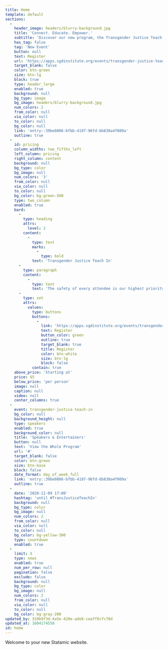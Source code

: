 ```yaml
---
title: Home
template: default
sections:
  -
    header_image: headers/blurry-background.jpg
    title: 'Connect. Educate. Empower.'
    subtitle: 'Discover our new program, the Transgender Justice Teach-in'
    has_tag: false
    tag: 'New Event'
    button: null
    text: Register
    url: 'https://apps.sgdinstitute.org/events/transgender-justice-teach-in'
    target_blank: false
    color: btn-green
    size: btn-lg
    block: true
    type: header_large
    enabled: true
    background: null
    bg_type: image
    bg_image: headers/blurry-background.jpg
    num_colors: 2
    from_color: null
    via_color: null
    to_color: null
    bg_color: null
    link: 'entry::39be0806-bfbb-4197-96fd-6b830a4f009a'
    outline: true
  -
    id: pricing
    column_widths: two_fifths_left
    left_column: pricing
    right_column: content
    background: null
    bg_type: color
    bg_image: null
    num_colors: '3'
    from_color: null
    via_color: null
    to_color: null
    bg_color: bg-green-500
    type: two_column
    enabled: true
    bard:
      -
        type: heading
        attrs:
          level: 2
        content:
          -
            type: text
            marks:
              -
                type: bold
            text: 'Transgender Justice Teach In'
      -
        type: paragraph
        content:
          -
            type: text
            text: 'The safety of every attendee is our highest priority, so we''re having our inaugural Transgender Justice Teach In virtually. This event will have a limited number of available spots. Registration costs will be a sliding scale with the majority of tickets reserved for trans folks.'
      -
        type: set
        attrs:
          values:
            type: buttons
            buttons:
              -
                link: 'https://apps.sgdinstitute.org/events/transgender-justice-teach-in'
                text: Register
                button_color: green
                outline: true
                target_blank: true
                title: Register
                color: btn-white
                size: btn-lg
                block: false
            contain: true
    above_price: 'Starting at'
    price: $5
    below_price: 'per person'
    image: null
    caption: null
    video: null
    center_columns: true
  -
    event: transgender-justice-teach-in
    bg_color: null
    background_height: null
    type: speakers
    enabled: true
    background_color: null
    title: 'Speakers & Entertainers'
    button: null
    text: 'View the Whole Program'
    url: '#'
    target_blank: false
    color: btn-green
    size: btn-base
    block: false
    date_format: day_of_week_full
    link: 'entry::39be0806-bfbb-4197-96fd-6b830a4f009a'
    outline: true
  -
    date: '2020-11-09 17:00'
    hashtag: 'until #TransJusticeTeachIn'
    background: null
    bg_type: color
    bg_image: null
    num_colors: 2
    from_color: null
    via_color: null
    to_color: null
    bg_color: bg-yellow-300
    type: countdown
    enabled: true
  -
    limit: 3
    type: news
    enabled: true
    num_per_row: null
    pagination: false
    exclude: false
    background: null
    bg_type: color
    bg_image: null
    num_colors: 2
    from_color: null
    via_color: null
    to_color: null
    bg_color: bg-gray-200
updated_by: 319b9f3d-4a5e-420e-ade8-ceaff8cfc78d
updated_at: 1604174550
id: home
---
```

Welcome to your new Statamic website.

